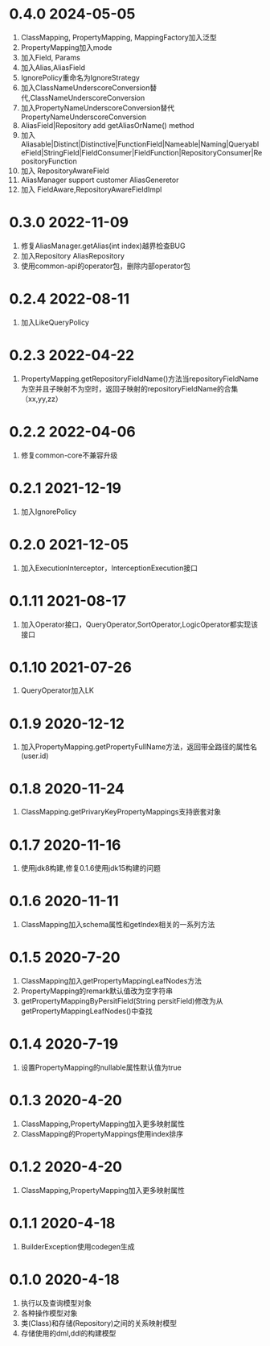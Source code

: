 # 0.4.0 2024-05-05
1. ClassMapping, PropertyMapping, MappingFactory加入泛型
2. PropertyMapping加入mode
3. 加入Field, Params
4. 加入Alias,AliasField
5. IgnorePolicy重命名为IgnoreStrategy
6. 加入ClassNameUnderscoreConversion替代,ClassNameUnderscoreConversion
7. 加入PropertyNameUnderscoreConversion替代PropertyNameUnderscoreConversion
8. AliasField&vert;Repository add getAliasOrName() method
9. 加入  Aliasable&vert;Distinct&vert;Distinctive&vert;FunctionField&vert;Nameable&vert;Naming&vert;QueryableField&vert;StringField&vert;FieldConsumer&vert;FieldFunction&vert;RepositoryConsumer&vert;RepositoryFunction
10. 加入 RepositoryAwareField
11. AliasManager support customer AliasGeneretor
12. 加入 FieldAware,RepositoryAwareFieldImpl


# 0.3.0 2022-11-09
1. 修复AliasManager.getAlias(int index)越界检查BUG
2. 加入Repository AliasRepository
3. 使用common-api的operator包，删除内部operator包

# 0.2.4 2022-08-11
1. 加入LikeQueryPolicy

# 0.2.3 2022-04-22
1. PropertyMapping.getRepositoryFieldName()方法当repositoryFieldName为空并且子映射不为空时，返回子映射的repositoryFieldName的合集（xx,yy,zz）

# 0.2.2 2022-04-06
1. 修复common-core不兼容升级

# 0.2.1 2021-12-19
1. 加入IgnorePolicy

# 0.2.0 2021-12-05
1. 加入ExecutionInterceptor，InterceptionExecution接口

# 0.1.11 2021-08-17
1. 加入Operator接口，QueryOperator,SortOperator,LogicOperator都实现该接口

# 0.1.10 2021-07-26
1. QueryOperator加入LK

# 0.1.9 2020-12-12
1. 加入PropertyMapping.getPropertyFullName方法，返回带全路径的属性名(user.id)

# 0.1.8 2020-11-24
1. ClassMapping.getPrivaryKeyPropertyMappings支持嵌套对象

# 0.1.7 2020-11-16
1. 使用jdk8构建,修复0.1.6使用jdk15构建的问题

# 0.1.6 2020-11-11
1. ClassMapping加入schema属性和getIndex相关的一系列方法

# 0.1.5 2020-7-20
1. ClassMapping加入getPropertyMappingLeafNodes方法
2. PropertyMapping的remark默认值改为空字符串
3. getPropertyMappingByPersitField(String persitField)修改为从getPropertyMappingLeafNodes()中查找

# 0.1.4 2020-7-19
1. 设置PropertyMapping的nullable属性默认值为true

# 0.1.3 2020-4-20
1. ClassMapping,PropertyMapping加入更多映射属性
2. ClassMapping的PropertyMappings使用index排序

# 0.1.2 2020-4-20
1. ClassMapping,PropertyMapping加入更多映射属性

# 0.1.1 2020-4-18
1. BuilderException使用codegen生成

# 0.1.0 2020-4-18
1. 执行以及查询模型对象
2. 各种操作模型对象
3. 类(Class)和存储(Repository)之间的关系映射模型
4. 存储使用的dml,ddl的构建模型